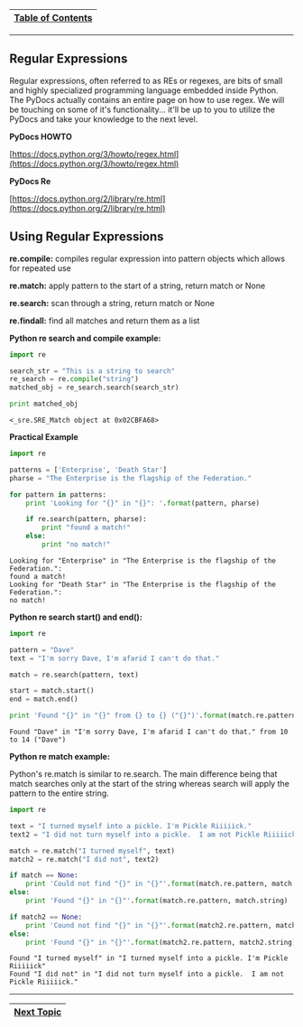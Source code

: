 |[Table of Contents](/00-Table-of-Contents.md)|
|---|

---

## Regular Expressions

Regular expressions, often referred to as REs or regexes, are bits of small and highly specialized programming language embedded inside Python. The PyDocs actually contains an entire page on how to use regex. We will be touching on some of it's functionality... it'll be up to you to utilize the PyDocs and take your knowledge to the next level.

**PyDocs HOWTO**

[https://docs.python.org/3/howto/regex.html](https://docs.python.org/3/howto/regex.html)

**PyDocs Re**

[https://docs.python.org/2/library/re.html](https://docs.python.org/2/library/re.html)

## Using Regular Expressions

**re.compile:** compiles regular expression into pattern objects which allows for repeated use

**re.match:** apply pattern to the start of a string, return match or None

**re.search:** scan through a string, return match or None

**re.findall:** find all matches and return them as a list

**Python re search and compile example:**

```python
import re

search_str = "This is a string to search"
re_search = re.compile("string")
matched_obj = re_search.search(search_str)

print matched_obj
```

```text
<_sre.SRE_Match object at 0x02CBFA68>
```

**Practical Example**

```python
import re

patterns = ['Enterprise', 'Death Star']
pharse = "The Enterprise is the flagship of the Federation."

for pattern in patterns:
    print 'Looking for "{}" in "{}": '.format(pattern, pharse)

    if re.search(pattern, pharse):
        print "found a match!"
    else:
        print "no match!"
```

```text
Looking for "Enterprise" in "The Enterprise is the flagship of the Federation.":
found a match!
Looking for "Death Star" in "The Enterprise is the flagship of the Federation.":
no match!
```

**Python re search start\(\) and end\(\):**

```python
import re

pattern = "Dave"
text = "I'm sorry Dave, I'm afarid I can't do that."

match = re.search(pattern, text)

start = match.start()
end = match.end()

print 'Found "{}" in "{}" from {} to {} ("{}")'.format(match.re.pattern, match.string, start, end, text[start:end])
```

```text
Found "Dave" in "I'm sorry Dave, I'm afarid I can't do that." from 10 to 14 ("Dave")
```

**Python re match example:**

Python's re.match is similar to re.search. The main difference being that match searches only at the start of the string whereas search will apply the pattern to the entire string.

```python
import re

text = "I turned myself into a pickle. I'm Pickle Riiiiick."
text2 = "I did not turn myself into a pickle.  I am not Pickle Riiiiick."

match = re.match("I turned myself", text)
match2 = re.match("I did not", text2)

if match == None:
    print 'Could not find "{}" in "{}"'.format(match.re.pattern, match.string)
else:
    print 'Found "{}" in "{}"'.format(match.re.pattern, match.string)

if match2 == None:
    print 'Cound not find "{}" in "{}"'.format(match2.re.pattern, match2.string)
else:
    print 'Found "{}" in "{}"'.format(match2.re.pattern, match2.string)
```

```text
Found "I turned myself" in "I turned myself into a pickle. I'm Pickle Riiiiick"
Found "I did not" in "I did not turn myself into a pickle.  I am not Pickle Riiiiick."
```

---

|[Next Topic](/06_advanced/03_additional_libaries_modules.md)|
|---|
